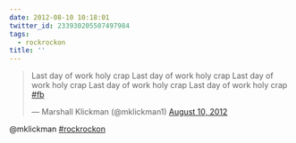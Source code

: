 ```yaml
---
date: 2012-08-10 10:18:01
twitter_id: 233930205507497984
tags:
  - rockrockon
title: ''
---
```


<blockquote class="twitter-tweet"><p lang="en" dir="ltr">Last day of work holy crap Last day of work holy crap Last day of work holy crap Last day of work holy crap Last day of work holy crap <a href="https://twitter.com/hashtag/fb?src=hash&amp;ref_src=twsrc%5Etfw">#fb</a></p>&mdash; Marshall Klickman (@mklickman1) <a href="https://twitter.com/mklickman1/status/233907804493189120?ref_src=twsrc%5Etfw">August 10, 2012</a></blockquote>
<script async src="https://platform.twitter.com/widgets.js" charset="utf-8"></script>

@mklickman [#rockrockon](https://twitter.com/hashtag/rockrockon)
